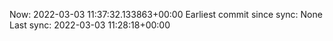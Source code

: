 Now: 2022-03-03 11:37:32.133863+00:00 Earliest commit since sync: None Last sync: 2022-03-03 11:28:18+00:00
